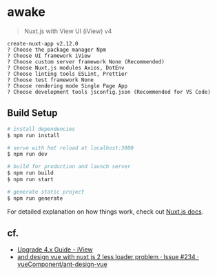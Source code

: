 # awake

> Nuxt.js with View UI (iView) v4

```
create-nuxt-app v2.12.0
? Choose the package manager Npm
? Choose UI framework iView
? Choose custom server framework None (Recommended)
? Choose Nuxt.js modules Axios, DotEnv
? Choose linting tools ESLint, Prettier
? Choose test framework None
? Choose rendering mode Single Page App
? Choose development tools jsconfig.json (Recommended for VS Code)
```

## Build Setup

``` bash
# install dependencies
$ npm run install

# serve with hot reload at localhost:3000
$ npm run dev

# build for production and launch server
$ npm run build
$ npm run start

# generate static project
$ npm run generate
```

For detailed explanation on how things work, check out [Nuxt.js docs](https://nuxtjs.org).

## cf.

- [Upgrade 4.x Guide - iView](https://www.iviewui.com/docs/update4-en)
- [and design vue with nuxt js 2 less loader problem · Issue #234 · vueComponent/ant-design-vue](https://github.com/vueComponent/ant-design-vue/issues/234)
